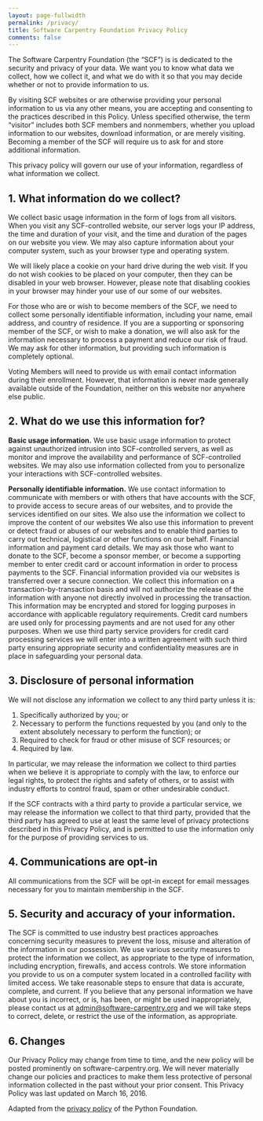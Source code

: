 ```yaml
---
layout: page-fullwidth
permalink: /privacy/
title: Software Carpentry Foundation Privacy Policy
comments: false
---
```


The Software Carpentry Foundation (the “SCF”) is is dedicated to the security
and privacy of your data. We want you to know what data we collect, how we
collect it, and what we do with it so that you may decide whether or not to
provide information to us.

By visiting SCF websites or are otherwise providing your personal information to
us via any other means, you are accepting and consenting to the practices
described in this Policy. Unless specified otherwise, the term “visitor”
includes both SCF members and nonmembers, whether you upload information to our
websites, download information, or are merely visiting.  Becoming a member of
the SCF will require us to ask for and store additional information.

This privacy policy will govern our use of your information, regardless of what
information we collect.

## 1. What information do we collect?

We collect basic usage information in the form of logs from all visitors. When
you visit any SCF-controlled website, our server logs your IP address, the time
and duration of your visit, and the time and duration of the pages on our
website you view. We may also capture information about your computer system,
such as your browser type and operating system.

We will likely place a cookie on your hard drive during the web visit. If you do
not wish cookies to be placed on your computer, then they can be disabled in
your web browser. However, please note that disabling cookies in your browser
may hinder your use of our some of our websites.

For those who are or wish to become members of the SCF, we need to collect some
personally identifiable information, including your name, email address, and
country of residence. If you are a supporting or sponsoring member of the SCF,
or wish to make a donation, we will also ask for the information necessary to
process a payment and reduce our risk of fraud. We may ask for other
information, but providing such information is completely optional.

Voting Members will need to provide us with email contact information during
their enrollment. However, that information is never made generally available
outside of the Foundation, neither on this website nor anywhere else public.

## 2. What do we use this information for?

**Basic usage information.** We use basic usage information to protect against
unauthorized intrusion into SCF-controlled servers, as well as monitor and
improve the availability and performance of SCF-controlled websites. We may
also use information collected from you to personalize your interactions with
SCF-controlled websites.

**Personally identifiable information.** We use contact information to
communicate with members or with others that have accounts with the SCF, to
provide access to secure areas of our websites, and to provide the services
identified on our sites. We also use the information we collect to improve the
content of our websites We also use this information to prevent or detect
fraud or abuses of our websites and to enable third parties to carry out
technical, logistical or other functions on our behalf.   Financial
information and payment card details. We may ask those who want to donate to
the SCF, become a sponsor member, or become a supporting member to enter
credit card or account information in order to process payments to the SCF.
Financial information provided via our websites is transferred over a secure
connection. We collect this information on a transaction-by-transaction basis
and will not authorize the release of the information with anyone not directly
involved in processing the transaction. This information may be encrypted and
stored for logging purposes in accordance with applicable regulatory
requirements. Credit card numbers are used only for processing payments and
are not used for any other purposes. When we use third party service providers
for credit card processing services we will enter into a written agreement
with such third party ensuring appropriate security and confidentiality
measures are in place in safeguarding your personal data.

## 3. Disclosure of personal information

We will not disclose any information we collect to any third party unless it is:

1. Specifically authorized by you; or
2. Necessary to perform the functions
requested by you (and only to the extent absolutely necessary to perform the
function); or
3. Required to check for fraud or other misuse of SCF resources; or
4. Required by law.

In particular, we may release the information we collect to third parties when
we believe it is appropriate to comply with the law, to enforce our legal
rights, to protect the rights and safety of others, or to assist with industry
efforts to control fraud, spam or other undesirable conduct.

If the SCF contracts with a third party to provide a particular service, we may
release the information we collect to that third party, provided that the third
party has agreed to use at least the same level of privacy protections described
in this Privacy Policy, and is permitted to use the information only for the
purpose of providing services to us.

## 4. Communications are opt-in

All communications from the SCF will be opt-in except for email messages
necessary for you to maintain membership in the SCF.

## 5. Security and accuracy of your information.

The SCF is committed to use industry best practices approaches concerning
security measures to prevent the loss, misuse and alteration of the information
in our possession. We use various security measures to protect the information
we collect, as appropriate to the type of information, including encryption,
firewalls, and access controls. We store information you provide to us on a
computer system located in a controlled facility with limited access. We take
reasonable steps to ensure that data is accurate, complete, and current.   If
you believe that any personal information we have about you is incorrect, or is,
has been, or might be used inappropriately, please contact us at
admin@software-carpentry.org and we will take steps to correct, delete, or
restrict the use of the information, as appropriate.

## 6. Changes

Our Privacy Policy may change from time to time, and the new policy will be
posted prominently on software-carpentry.org. We will never materially change
our policies and practices to make them less protective of personal information
collected in the past without your prior consent. This Privacy Policy was last
updated on March 16, 2016.

Adapted from the [privacy policy](https://www.python.org/privacy/) of the Python
Foundation.
